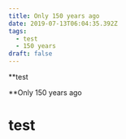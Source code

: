 ```yaml
---
title: Only 150 years ago
date: 2019-07-13T06:04:35.392Z
tags:
  - test
  - 150 years
draft: false
---
```

**test



**Only 150 years ago 



# test
